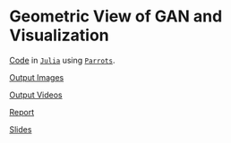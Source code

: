 # Geometric View of GAN and Visualization

[Code](gan1d.jl) in [`Julia`](https://julialang.org/) using [`Parrots`](http://www.parrotsdnn.org/).

[Output Images](images/)

[Output Videos](videos/)

[Report](report.pdf)

[Slides](https://docs.google.com/presentation/d/1KNXx13uKANRleGgaXMzISd4Q8PYtH93eQ7k4_Co-ea0/edit?usp=sharing)
